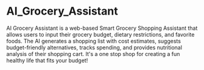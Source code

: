 # AI_Grocery_Assistant

AI Grocery Assistant is a web-based Smart Grocery Shopping Assistant that allows users to input their grocery budget, dietary restrictions, and favorite foods. The AI generates a shopping list with cost estimates, suggests budget-friendly alternatives, tracks spending, and provides nutritional analysis of their shopping cart. It's a one stop shop for creating a fun healthy life that fits your budget!